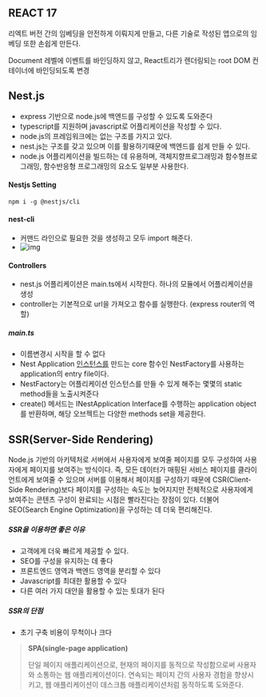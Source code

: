 

## REACT 17

리엑트 버전 간의 임베딩을 안전하게 이뤄지게 만들고, 다른 기술로 작성된 앱으로의 임베딩 또한 손쉽게 만든다.

Document 레벨에 이벤트를 바인딩하지 않고, React트리가 렌더링되는 root DOM 컨테이너에 바인딩되도록 변경 



## Nest.js

- express 기반으로 node.js에 백엔드를 구성할 수 있도록 도와준다
- typescript를 지원하며 javascript로 어플리케이션을 작성할 수 있다.
- node.js의 프레임워크에는 없는 구조를 가지고 있다.
- nest.js는 구조를 갖고 있으며 이를 활용하기때문에 백엔드를 쉽게 만들 수 있다.
- node.js 어플리케이션을 빌드하는 데 유용하며, 객체지향프로그래밍과 함수형프로그래밍, 함수반응형 프로그래밍의 요소도 일부분 사용한다.



#### Nestjs Setting 

```null
npm i -g @nestjs/cli
```



#### nest-cli

- 커맨드 라인으로 필요한 것을 생성하고 모두 import 해준다.
- ![img](https://media.vlpt.us/images/zoeyul/post/cae789bc-1753-4170-aff1-0ddb51de5951/Screen%20Shot%202020-11-03%20at%2010.55.22%20PM.png)

#### Controllers

- nest.js 어플리케이션은 main.ts에서 시작한다. 하나의 모듈에서 어플리케이션을 생성
- controller는 기본적으로 url을 가져오고 함수를 실행한다. (express router의 역할)

##### main.ts

- 이름변경시 시작을 할 수 없다
- Nest Application [인스턴스를](https://d2.naver.com/helloworld/7804182) 만드는 core 함수인 NestFactory를 사용하는 application의 entry file이다.
- NestFactory는 어플리케이션 인스턴스를 만들 수 있게 해주는 몇몇의 static method들을 노출시켜준다
- create() 메서드는 INestApplication Interface를 수행하는 application object를 반환하며, 해당 오브젝트는 다양한 methods set을 제공한다.



## SSR(Server-Side Rendering) 

Node.js 기반의 아키텍처로 서버에서 사용자에게 보여줄 페이지를 모두 구성하여 사용자에게 페이지를 보여주는 방식이다. 즉, 모든 데이터가 매핑된 서비스 페이지를 클라이언트에게 보여줄 수 있으며 서버를 이용해서 페이지를 구성하기 때문에 CSR(Client-Side Rendering)보다 페이지를 구성하는 속도는 늦어지지만 전체적으로 사용자에게 보여주는 콘텐츠 구성이 완료되는 시점은 빨라진다는 장점이 있다. 더불어 SEO(Search Engine Optimization)을 구성하는 데 더욱 편리해진다. 



##### SSR을 이용하면 좋은 이유

- 고객에게 더욱 빠르게 제공할 수 있다. 
- SEO를 구성을 유지하는 데 좋다
- 프론트엔드 영역과 백엔드 영역을 분리할 수 있다
- Javascript를 최대한 활용할 수 있다
- 다른 여러 가지 대안을 활용할 수 있는 토대가 된다



##### SSR의 단점

- 초기 구축 비용이 무척이나 크다 



> **SPA(single-page application)**
>
> 단일 페이지 애플리케이션으로, 현재의 페이지를 동적으로 작성함으로써 사용자와 소통하는 웹 애플리케이션이다. 연속되는 페이지 간의 사용자 경험을 향상시키고, 웹 애플리케이션이 데스크톱 애플리케이션처럼 동작하도록 도와준다. 

